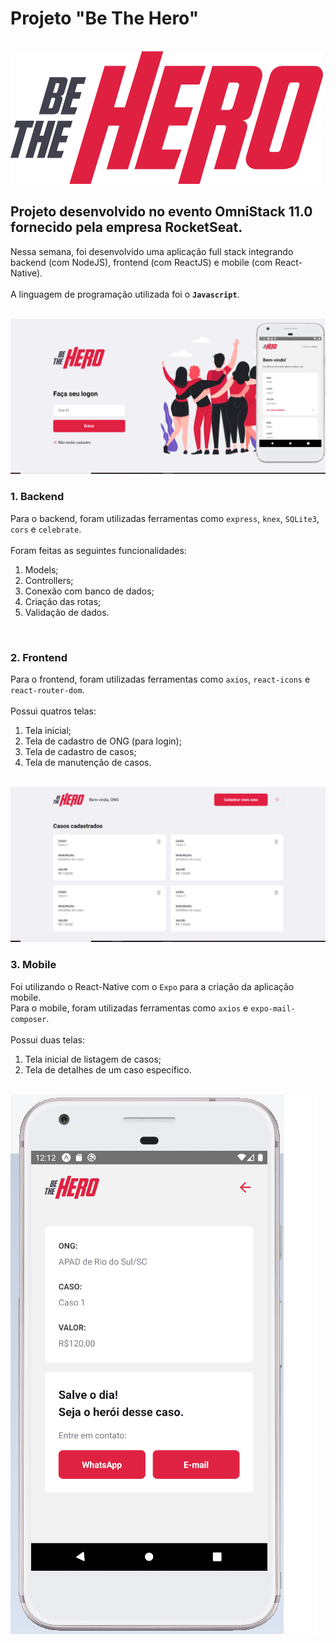 # Projeto "Be The Hero"

<br>
<img src="/frontend/src/assets/logo.svg">
<br>

## Projeto desenvolvido no evento OmniStack 11.0 fornecido pela empresa RocketSeat.

Nessa semana, foi desenvolvido uma aplicação full stack integrando backend (com NodeJS), frontend (com ReactJS) e mobile (com React-Native). 
<br>
<br>
A linguagem de programação utilizada foi o **`Javascript`**.

<br>
<img src="/Backend/uploads/foto1.png">
<br>

### 1. Backend

Para o backend, foram utilizadas ferramentas como `express`, `knex`, `SQLite3`, `cors` e `celebrate`. 
<br>
<br>
Foram feitas as seguintes funcionalidades:
  1. Models;
  2. Controllers;
  3. Conexão com banco de dados;
  4. Criação das rotas;
  5. Validação de dados.

<br>

### 2. Frontend

Para o frontend, foram utilizadas ferramentas como `axios`, `react-icons` e `react-router-dom`. 
<br>
<br>
Possui quatros telas: 
  1. Tela inicial;
  2. Tela de cadastro de ONG (para login);
  3. Tela de cadastro de casos;
  4. Tela de manutenção de casos.

<br>
<img src="/Backend/uploads/foto2.png">
<br>

### 3. Mobile

Foi utilizando o React-Native com o `Expo` para a criação da aplicação mobile.
<br>
Para o mobile, foram utilizadas ferramentas como `axios` e `expo-mail-composer`. 
<br>
<br>
Possui duas telas: 
  1. Tela inicial de listagem de casos;
  2. Tela de detalhes de um caso específico.

<br>
<img src="/Backend/uploads/foto3.png">
<br>
